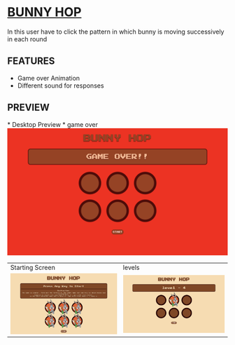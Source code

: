 # <a href= "https://shray0027.github.io/BunnyHop/">BUNNY HOP</a>
In this user have to click the pattern in which bunny is moving successively in each round
## FEATURES
* Game over Animation
* Different sound for responses
## PREVIEW
<table>
<tr>
* Desktop Preview *
</tr>
<tr><td>Starting Screen</td><td>levels</td>
<tr>
<td>
 <img src= "images/bunnyhop-preview-1.png" alt ="images/bunnyhop-preview-1">
</td>
<td><img src= "images/bunnyhop-preview-2.png" alt ="images/bunnyhop-preview-2"></td>
</tr>
<tr>game over</tr>
<tr><img src= "images/bunnyhop-preview-3.png" alt ="images/bunnyhop-preview-3"></tr>
</table>
